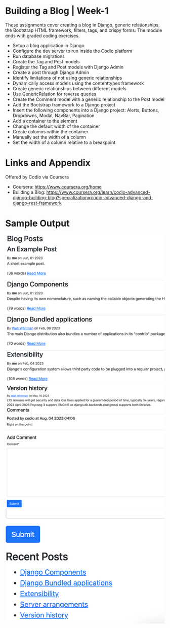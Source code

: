 # Building a Blog | Week-1

These assignments cover creating a blog in Django, generic relationships, the Bootstrap HTML framework, filters, tags, and crispy forms. The module ends with graded coding exercises.

* Setup a blog application in Django
* Configure the dev server to run inside the Codio platform
* Run database migrations
* Create the Tag and Post models
* Register the Tag and Post models with Django Admin
* Create a post through Django Admin
* Identify limitations of not using generic relationships
* Dynamically access models using the contenttypes framework
* Create generic relationships between different models
* Use GenericRelation for reverse queries
* Create the Comment model with a generic relationship to the Post model
* Add the Bootstrap framework to a Django project
* Insert the following components into a Django project: Alerts, Buttons, Dropdowns, Modal, NavBar, Pagination
* Add a container to the <body> element
* Change the default width of the container
* Create columns within the container
* Manually set the width of a column
* Set the width of a column relative to a breakpoint

Links and Appendix
========================================================
Offered by Codio via Coursera

- Coursera: https://www.coursera.org/home
- Building a Blog: https://www.coursera.org/learn/codio-advanced-django-building-blog?specialization=codio-advanced-django-and-django-rest-framework


Sample Output
========================================================

![Sample output Week-1 1](https://github.com/nihathalici/Mastering-Django-and-Django-Rest-Framework-Specialization/blob/main/CRSE-01-Building-a-Blog/Week-1/Sample-Screenshots/CRSE-01-Building-a-Blog-Sample-Screenshots-1.png)
![Sample output Week-1 2](https://github.com/nihathalici/Mastering-Django-and-Django-Rest-Framework-Specialization/blob/main/CRSE-01-Building-a-Blog/Week-1/Sample-Screenshots/CRSE-01-Building-a-Blog-Sample-Screenshots-2.png)
![Sample output Week-1 3](https://github.com/nihathalici/Mastering-Django-and-Django-Rest-Framework-Specialization/blob/main/CRSE-01-Building-a-Blog/Week-1/Sample-Screenshots/CRSE-01-Building-a-Blog-Sample-Screenshots-3.png)
